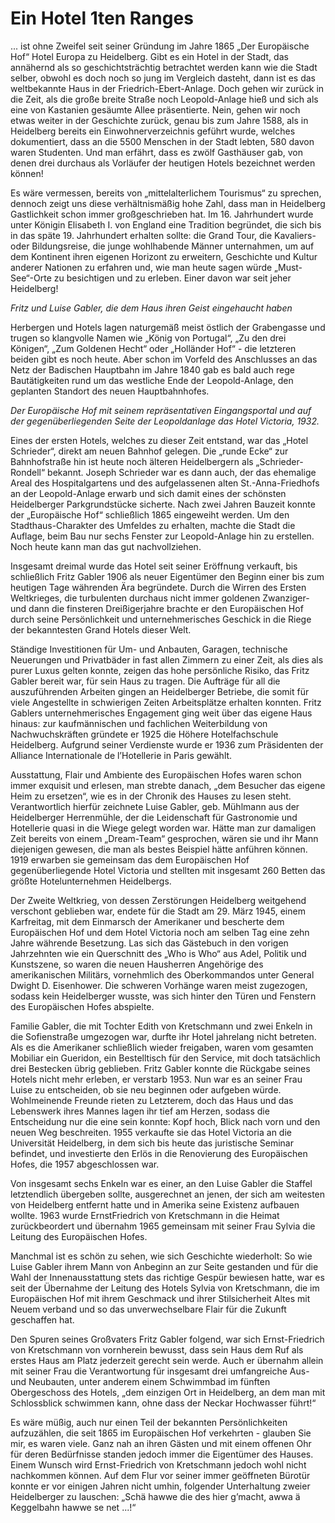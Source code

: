 # Ein Hotel 1ten Ranges

... ist ohne Zweifel seit seiner Gründung im Jahre 1865 „Der Europäische Hof“ Hotel Europa zu Heidelberg. Gibt es ein Hotel in der Stadt, das annähernd als so geschichtsträchtig
betrachtet werden kann wie die Stadt selber, obwohl es doch noch so jung im Vergleich dasteht, dann ist es das weltbekannte Haus in der Friedrich-Ebert-Anlage. Doch gehen wir zurück
in die Zeit, als die große breite Straße noch Leopold-Anlage hieß und sich als eine von Kastanien gesäumte Allee präsentierte. Nein, gehen wir noch etwas weiter in der Geschichte zurück, genau bis zum Jahre 1588, als in Heidelberg bereits ein Einwohnerverzeichnis geführt wurde, welches dokumentiert, dass an die 5500 Menschen in der Stadt lebten, 580 davon
waren Studenten. Und man erfährt, dass es zwölf Gasthäuser gab, von denen drei durchaus als Vorläufer der heutigen Hotels bezeichnet werden können!

Es wäre vermessen, bereits von „mittelalterlichem Tourismus“ zu sprechen, dennoch zeigt uns diese verhältnismäßig hohe Zahl, dass man in Heidelberg Gastlichkeit schon immer großgeschrieben hat. Im 16. Jahrhundert wurde unter Königin Elisabeth I. von England eine Tradition begründet, die sich bis in das späte 19. Jahrhundert erhalten sollte: die Grand Tour, die Kavaliers- oder Bildungsreise, die junge wohlhabende Männer unternahmen, um auf dem Kontinent ihren eigenen Horizont zu erweitern, Geschichte und Kultur anderer Nationen zu erfahren und, wie man heute sagen würde „Must-See“-Orte zu besichtigen und zu erleben. Einer davon war seit jeher Heidelberg!

*Fritz und Luise Gabler, die dem Haus ihren Geist eingehaucht haben*

Herbergen und Hotels lagen naturgemäß meist östlich der Grabengasse und trugen so klangvolle Namen wie „König von Portugal“, „Zu den drei Königen“, „Zum Goldenen Hecht“ oder „Holländer Hof“ - die letzteren beiden gibt es noch heute. Aber schon im Vorfeld des Anschlusses an das Netz der Badischen Hauptbahn im Jahre 1840 gab es bald auch rege Bautätigkeiten rund um das westliche Ende der Leopold-Anlage, den geplanten Standort des neuen Hauptbahnhofes.

*Der Europäische Hof mit seinem repräsentativen Eingangsportal und auf der gegenüberliegenden Seite der Leopoldanlage das Hotel Victoria, 1932.*

Eines der ersten Hotels, welches zu dieser Zeit entstand, war das „Hotel Schrieder“, direkt am neuen Bahnhof gelegen. Die „runde Ecke“ zur Bahnhofstraße hin ist heute noch älteren Heidelbergern als „Schrieder-Rondell“ bekannt. Joseph Schrieder war es dann auch, der das ehemalige Areal des Hospitalgartens und des aufgelassenen alten St.-Anna-Friedhofs an der Leopold-Anlage erwarb und sich damit eines der schönsten Heidelberger Parkgrundstücke sicherte. Nach zwei Jahren Bauzeit konnte der „Europäische Hof“ schließlich 1865 eingeweiht werden. Um den Stadthaus-Charakter des Umfeldes zu erhalten, machte die Stadt die Auflage, beim Bau nur sechs Fenster zur Leopold-Anlage hin zu erstellen. Noch heute kann man das gut nachvollziehen. 

Insgesamt dreimal wurde das Hotel seit seiner Eröffnung verkauft, bis schließlich Fritz Gabler 1906 als neuer Eigentümer den Beginn einer bis zum heutigen Tage währenden Ära begründete. Durch die Wirren des Ersten Weltkrieges, die turbulenten durchaus nicht immer goldenen Zwanziger- und dann die finsteren Dreißigerjahre brachte er den Europäischen Hof durch seine Persönlichkeit und unternehmerisches Geschick in die Riege der bekanntesten Grand Hotels dieser Welt. 

Ständige Investitionen für Um- und Anbauten, Garagen, technische Neuerungen und Privatbäder in fast allen Zimmern zu einer Zeit, als dies als purer Luxus gelten konnte, zeigen das hohe persönliche Risiko, das Fritz Gabler bereit war, für sein Haus zu tragen. Die Aufträge für all die auszuführenden Arbeiten gingen an Heidelberger Betriebe, die somit für viele Angestellte in schwierigen Zeiten Arbeitsplätze erhalten konnten. Fritz Gablers unternehmerisches Engagement ging weit über das eigene Haus hinaus: zur kaufmännischen und fachlichen Weiterbildung von Nachwuchskräften gründete er 1925 die Höhere Hotelfachschule Heidelberg. Aufgrund seiner Verdienste wurde er 1936 zum Präsidenten der Alliance Internationale de l’Hotellerie in Paris gewählt. 

Ausstattung, Flair und Ambiente des Europäischen Hofes waren schon immer exquisit und erlesen, man strebte danach, „dem Besucher das eigene Heim zu ersetzen“, wie es in der
Chronik des Hauses zu lesen steht. Verantwortlich hierfür zeichnete Luise Gabler, geb. Mühlmann aus der Heidelberger Herrenmühle, der die Leidenschaft für Gastronomie und Hotellerie quasi in die Wiege gelegt worden war. Hätte man zur damaligen Zeit bereits von einem „Dream-Team“ gesprochen, wären sie und ihr Mann diejenigen gewesen, die man als bestes Beispiel hätte anführen können. 1919 erwarben sie gemeinsam das dem Europäischen Hof gegenüberliegende Hotel Victoria und stellten mit insgesamt 260 Betten das größte Hotelunternehmen Heidelbergs.

Der Zweite Weltkrieg, von dessen Zerstörungen Heidelberg weitgehend verschont geblieben war, endete für die Stadt am 29. März 1945, einem Karfreitag, mit dem Einmarsch der Amerikaner und bescherte dem Europäischen Hof und dem Hotel Victoria noch am selben Tag eine zehn Jahre währende Besetzung. Las sich das Gästebuch in den vorigen Jahrzehnten wie ein Querschnitt des „Who is Who“ aus Adel, Politik und Kunstszene, so waren die neuen Hausherren Angehörige des amerikanischen Militärs, vornehmlich des Oberkommandos unter General Dwight D. Eisenhower. Die schweren Vorhänge waren meist zugezogen, sodass kein Heidelberger wusste, was sich hinter den Türen und Fenstern des Europäischen Hofes abspielte.

Familie Gabler, die mit Tochter Edith von Kretschmann und zwei Enkeln in die Sofienstraße umgezogen war, durfte ihr Hotel jahrelang nicht betreten. Als es die Amerikaner schließlich wieder freigaben, waren vom gesamten Mobiliar ein Gueridon, ein Bestelltisch für den Service, mit doch tatsächlich drei Bestecken übrig geblieben. Fritz Gabler konnte die Rückgabe
seines Hotels nicht mehr erleben, er verstarb 1953. Nun war es an seiner Frau Luise zu entscheiden, ob sie neu beginnen oder aufgeben würde. Wohlmeinende Freunde rieten zu Letzterem, doch das Haus und das Lebenswerk ihres Mannes lagen ihr tief am Herzen, sodass die Entscheidung nur die eine sein konnte: Kopf hoch, Blick nach vorn und den neuen Weg beschreiten. 1955 verkaufte sie das Hotel Victoria an die Universität Heidelberg, in dem sich bis heute das juristische Seminar befindet, und investierte den Erlös in die Renovierung des Europäischen Hofes, die 1957 abgeschlossen war.

Von insgesamt sechs Enkeln war es einer, an den Luise Gabler die Staffel letztendlich übergeben sollte, ausgerechnet an jenen, der sich am weitesten von Heidelberg entfernt hatte und
in Amerika seine Existenz aufbauen wollte. 1963 wurde ErnstFriedrich von Kretschmann in die Heimat zurückbeordert und übernahm 1965 gemeinsam mit seiner Frau Sylvia die Leitung des Europäischen Hofes.

Manchmal ist es schön zu sehen, wie sich Geschichte wiederholt: So wie Luise Gabler ihrem Mann von Anbeginn an zur Seite gestanden und für die Wahl der Innenausstattung stets das richtige Gespür bewiesen hatte, war es seit der Übernahme der Leitung des Hotels Sylvia von Kretschmann, die im Europäischen Hof mit ihrem Geschmack und ihrer Stilsicherheit Altes mit Neuem verband und so das unverwechselbare Flair für die Zukunft geschaffen hat.

Den Spuren seines Großvaters Fritz Gabler folgend, war sich Ernst-Friedrich von Kretschmann von vornherein bewusst, dass sein Haus dem Ruf als erstes Haus am Platz jederzeit gerecht sein werde. Auch er übernahm allein mit seiner Frau die Verantwortung für insgesamt drei umfangreiche Aus- und Neubauten, unter anderem einem Schwimmbad im fünften Obergeschoss des Hotels, „dem einzigen Ort in Heidelberg, an dem man mit Schlossblick schwimmen kann, ohne dass der Neckar Hochwasser führt!“

Es wäre müßig, auch nur einen Teil der bekannten Persönlichkeiten aufzuzählen, die seit 1865 im Europäischen Hof verkehrten - glauben Sie mir, es waren viele. Ganz nah an ihren Gästen und mit einem offenen Ohr für deren Bedürfnisse standen jedoch immer die Eigentümer des Hauses. Einem Wunsch wird Ernst-Friedrich von Kretschmann jedoch wohl nicht nachkommen können. Auf dem Flur vor seiner immer geöffneten Bürotür konnte er vor einigen Jahren nicht umhin, folgender Unterhaltung zweier Heidelberger zu lauschen: „Schä hawwe die des hier g’macht, awwa ä Keggelbahn hawwe se net ...!“ 

